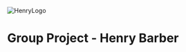 ![HenryLogo](https://d31uz8lwfmyn8g.cloudfront.net/Assets/logo-henry-white-lg.png)

# Group Project - Henry Barber
